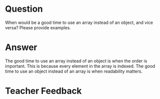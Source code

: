 # Question

When would be a good time to use an array instead of an object, and vice versa? Please provide examples.

# Answer

The good time to use an array instead of an object is when the order is important. This is because every element in the array is indexed. The good time to use an object instead of an array is when readability matters.

# Teacher Feedback
